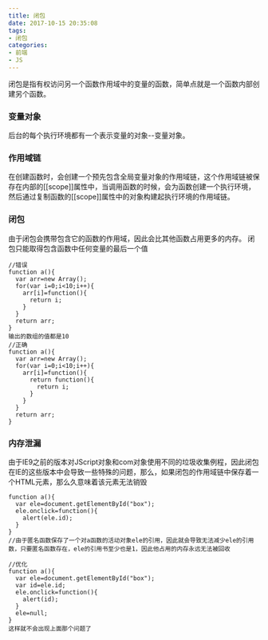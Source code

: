```yaml
---
title: 闭包
date: 2017-10-15 20:35:08
tags: 
- 闭包
categories:
- 前端
- JS
---
```

闭包是指有权访问另一个函数作用域中的变量的函数，简单点就是一个函数内部创建另个函数。<!--more-->
### 变量对象
后台的每个执行环境都有一个表示变量的对象--变量对象。
### 作用域链
在创建函数时，会创建一个预先包含全局变量对象的作用域链，这个作用域链被保存在内部的[[scope]]属性中，当调用函数的时候，会为函数创建一个执行环境，然后通过复制函数的[[scope]]属性中的对象构建起执行环境的作用域链。
### 闭包
由于闭包会携带包含它的函数的作用域，因此会比其他函数占用更多的内存。
闭包只能取得包含函数中任何变量的最后一个值
```
//错误
function a(){
  var arr=new Array();
  for(var i=0;i<10;i++){
    arr[i]=function(){
      return i;
    }
  }
  return arr;
}
输出的数组的值都是10
//正确
function a(){
  var arr=new Array();
  for(var i=0;i<10;i++){
    arr[i]=function(){
      return function(){
        return i;
      }   
    }
  }
  return arr;
}
```
### 内存泄漏
由于IE9之前的版本对JScript对象和com对象使用不同的垃圾收集例程，因此闭包在IE的这些版本中会导致一些特殊的问题，那么，如果闭包的作用域链中保存着一个HTML元素，那么久意味着该元素无法销毁
```
function a(){
  var ele=document.getElementById("box");
  ele.onclick=function(){
    alert(ele.id);
  }
}
//由于匿名函数保存了一个对a函数的活动对象ele的引用，因此就会导致无法减少ele的引用数，只要匿名函数存在，ele的引用书至少也是1，因此他占用的内存永远无法被回收

//优化
function a(){
  var ele=document.getElementById("box");
  var id=ele.id;
  ele.onclick=function(){
    alert(id);
  }
  ele=null;
}
这样就不会出现上面那个问题了
```
